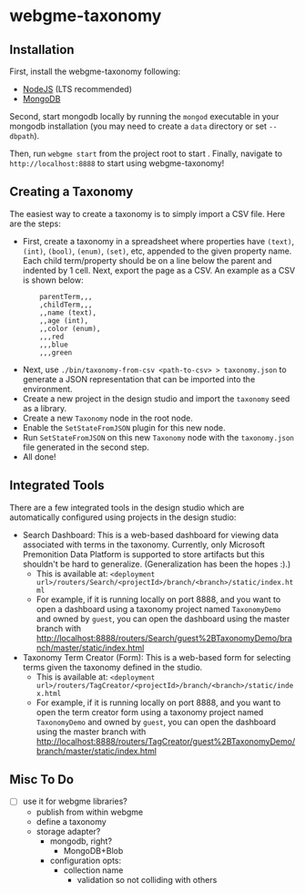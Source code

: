 # webgme-taxonomy
## Installation
First, install the webgme-taxonomy following:
- [NodeJS](https://nodejs.org/en/) (LTS recommended)
- [MongoDB](https://www.mongodb.com/)

Second, start mongodb locally by running the `mongod` executable in your mongodb installation (you may need to create a `data` directory or set `--dbpath`).

Then, run `webgme start` from the project root to start . Finally, navigate to `http://localhost:8888` to start using webgme-taxonomy!

## Creating a Taxonomy
The easiest way to create a taxonomy is to simply import a CSV file. Here are the steps:
- First, create a taxonomy in a spreadsheet where properties have `(text)`, `(int)`, `(bool)`, `(enum)`, `(set)`, etc, appended to the given property name. Each child term/property should be on a line below the parent and indented by 1 cell. Next, export the page as a CSV. An example as a CSV is shown below:
	```
		parentTerm,,,
		,childTerm,,,
		,,name (text),
		,,age (int),
		,,color (enum),
		,,,red
		,,,blue
		,,,green

	```
- Next, use `./bin/taxonomy-from-csv <path-to-csv> > taxonomy.json` to generate a JSON representation that can be imported into the environment.
- Create a new project in the design studio and import the `taxonomy` seed as a library.
- Create a new `Taxonomy` node in the root node.
- Enable the `SetStateFromJSON` plugin for this new node.
- Run `SetStateFromJSON` on this new `Taxonomy` node with the `taxonomy.json` file generated in the second step.
- All done!

## Integrated Tools
There are a few integrated tools in the design studio which are automatically configured using projects in the design studio:
- Search Dashboard: This is a web-based dashboard for viewing data associated with terms in the taxonomy. Currently, only Microsoft Premonition Data Platform is supported to store artifacts but this shouldn't be hard to generalize. (Generalization has been the hopes :).)
	- This is available at: `<deployment url>/routers/Search/<projectId>/branch/<branch>/static/index.html`
	- For example, if it is running locally on port 8888, and you want to open a dashboard using a taxonomy project named `TaxonomyDemo` and owned by `guest`, you can open the dashboard using the master branch with [http://localhost:8888/routers/Search/guest%2BTaxonomyDemo/branch/master/static/index.html](http://localhost:8888/routers/Search/guest%2BTaxonomyDemo/branch/master/static/index.html)
- Taxonomy Term Creator (Form): This is a web-based form for selecting terms given the taxonomy defined in the studio.
	- This is available at: `<deployment url>/routers/TagCreator/<projectId>/branch/<branch>/static/index.html`
	- For example, if it is running locally on port 8888, and you want to open the term creator form using a taxonomy project named `TaxonomyDemo` and owned by `guest`, you can open the dashboard using the master branch with [http://localhost:8888/routers/TagCreator/guest%2BTaxonomyDemo/branch/master/static/index.html](http://localhost:8888/routers/TagCreator/guest%2BTaxonomyDemo/branch/master/static/index.html)

## Misc To Do
- [ ] use it for webgme libraries?
	- publish from within webgme
	- define a taxonomy
	- storage adapter?
		- mongodb, right?
			- MongoDB+Blob
		- configuration opts:
			- collection name
				- validation so not colliding with others
